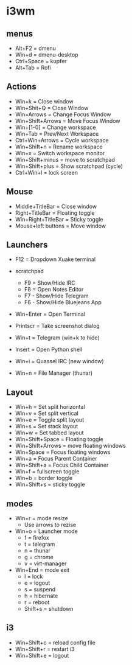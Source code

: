 # i3wm

## menus

- Alt+F2 = dmenu
- Win+d = dmenu-desktop
- Ctrl+Space = kupfer
- Alt+Tab = Rofi

## Actions

- Win+k = Close window
- Win+Shit+Q = Close Window
- Win+Arrows = Change Focus Window
- Win+Shift+Arrows = Move Focus Window
- Win+[1-0] = Change workspace
- Win+Tab = Prev/Next Workspace
- Ctrl+Win+Arrows = Cycle workspace
- Win+Shift+n = Rename workspace
- Win+x = Switch workspace monitor
- Win+Shift+minus = move to scratchpad
- Win+Shift+plus = Show scratchpad (cycle)
- Ctrl+Win+l = lock screen

## Mouse

- Middle+TitleBar = Close window
- Right+TitleBar = Floating toggle
- Win+Right+TitleBar = Sticky toggle
- Mouse+left buttons = Move window

## Launchers

- F12 = Dropdown Xuake terminal

- scratchpad
    - F9 = Show/Hide IRC
    - F8 = Open Notes Editor
    - F7 - Show/Hide Telegram
    - F6 - Show/Hide Bluejeans App

- Win+Enter = Open Terminal
- Printscr = Take screenshot dialog
- Win+t = Telegram (win+k to hide)
- Insert = Open Python shell
- Win+i = Quassel IRC (new window)
- Win+n = File Manager (thunar)

## Layout 

- Win+h = Set split horizontal
- Win+v = Set split vertical
- Win+e = Toggle split layout
- Win+s = Set stack layout
- Win+w = Set tabbed layout
- Win+Shift+Space = Floating toggle
- Win+Shift+Arrows = move floating windows
- Win+Space = Focus floating windows
- Win+a = Focus Parent Container
- Win+Shift+a = Focus Child Container
- Win+f = fullscreen toggle
- Win+b = border toggle
- Win+Shift+s = sticky toggle

## modes

- Win+r = mode resize
    - Use arrows to rezise
- Win+o = Launcher mode
    - f = firefox
    - t = telegram
    - n = thunar
    - g = chrome
    - v = virt-manager
- Win+End = mode exit
    - l = lock
    - e = logout
    - s = suspend
    - h = hibernate
    - r = reboot
    - Shift+s = shutdown

## i3

- Win+Shift+c = reload config file
- Win+Shift+r = restart i3
- Win+Shift+e = logout

 
